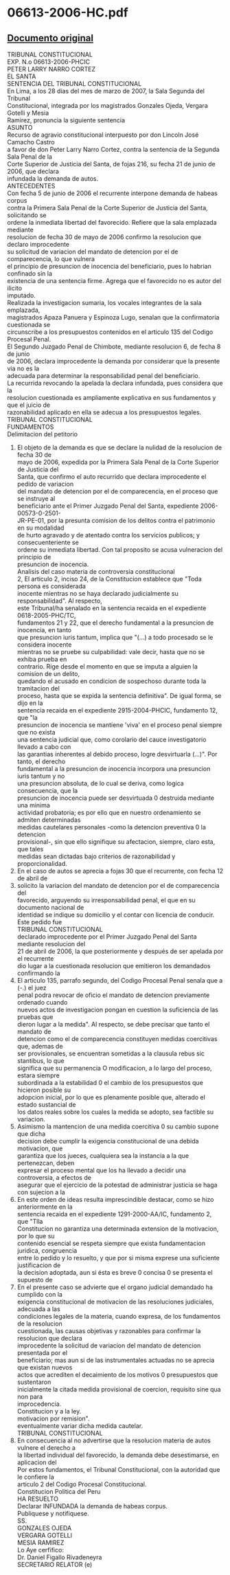 
06613-2006-HC.pdf
=================
  
[Documento original](https://tc.gob.pe/jurisprudencia/2007/06613-2006-HC.pdf)  
---  
TRIBUNAL CONSTITUCIONAL  
EXP. N.o 06613-2006-PHCIC  
PETER LARRY NARRO CORTEZ  
EL SANTA  
SENTENCIA DEL TRIBUNAL CONSTITUCIONAL  
En Lima, a los 28 dias del mes de marzo de 2007, la Sala Segunda del Tribunal  
Constitucional, integrada por los magistrados Gonzales Ojeda, Vergara Gotelli y Mesia  
Ramirez, pronuncia la siguiente sentencia  
ASUNTO  
Recurso de agravio constitucional interpuesto por don Lincoln José Camacho Castro  
a favor de don Peter Larry Narro Cortez, contra la sentencia de la Segunda Sala Penal de la  
Corte Superior de Justicia del Santa, de fojas 216, su fecha 21 de junio de 2006, que declara  
infundada la demanda de autos.  
ANTECEDENTES  
Con fecha 5 de junio de 2006 el recurrente interpone demanda de habeas corpus  
contra la Primera Sala Penal de la Corte Superior de Justicia del Santa, solicitando se  
ordene la inmediata libertad del favorecido. Refiere que la sala emplazada mediante  
resolucion de fecha 30 de mayo de 2006 confirmo la resolucion que declaro improcedente  
su solicitud de variacion del mandato de detencion por el de comparecencia, lo que vulnera  
el principio de presuncion de inocencia del beneficiario, pues lo habrian confinado sin la  
existencia de una sentencia firme. Agrega que el favorecido no es autor del ilicito  
imputado.  
Realizada la investigacion sumaria, los vocales integrantes de la sala emplazada,  
magistrados Apaza Panuera y Espinoza Lugo, senalan que la confirmatoria cuestionada se  
circunscribe a los presupuestos contenidos en el articulo 135 del Codigo Procesal Penal.  
El Segundo Juzgado Penal de Chimbote, mediante resolucion 6, de fecha 8 de junio  
de 2006, declara improcedente la demanda por considerar que la presente via no es la  
adecuada para determinar la responsabilidad penal del beneficiario.  
La recurrida revocando la apelada la declara infundada, pues considera que la  
resolucion cuestionada es ampliamente explicativa en sus fundamentos y que el juicio de  
razonabilidad aplicado en ella se adecua a los presupuestos legales.  
TRIBUNAL CONSTITUCIONAL  
FUNDAMENTOS  
Delimitacion del petitorio  
1. El objeto de la demanda es que se declare la nulidad de la resolucion de fecha 30 de  
mayo de 2006, expedida por la Primera Sala Penal de la Corte Superior de Justicia del  
Santa, que confirmo el auto recurrido que declara improcedente el pedido de variacion  
del mandato de detencion por el de comparecencia, en el proceso que se instruye al  
beneficiario ante el Primer Juzgado Penal del Santa, expediente 2006-00573-0-2501-  
JR-PE-01, por la presunta comision de los delitos contra el patrimonio en su modalidad  
de hurto agravado y de atentado contra los servicios publicos; y consecuenteriente se  
ordene su inmediata libertad. Con tal proposito se acusa vulneracion del principio de  
presuncion de inocencia.  
Analisis del caso materia de controversia constitucional  
2, El articulo 2, inciso 24, de la Constitucion establece que "Toda persona es considerada  
inocente mientras no se haya declarado judicialmente su responsabilidad". Al respecto,  
este Tribunal/ha senalado en la sentencia recaida en el expediente 0618-2005-PHC/TC,  
fundamentos 21 y 22, que el derecho fundamental a la presuncion de inocencia, en tanto  
que presuncion iuris tantum, implica que "(...) a todo procesado se le considera inocente  
mientras no se pruebe su culpabilidad: vale decir, hasta que no se exhiba prueba en  
contrario. Rige desde el momento en que se imputa a alguien la comision de un delito,  
quedando el acusado en condicion de sospechoso durante toda la tramitacion del  
proceso, hasta que se expida la sentencia definitiva". De igual forma, se dijo en la  
sentencia recaida en el expediente 2915-2004-PHCIC, fundamento 12, que "la  
presuncion de inocencia se mantiene 'viva' en el proceso penal siempre que no exista  
una sentencia judicial que, como corolario del cauce investigatorio llevado a cabo con  
las garantias inherentes al debido proceso, logre desvirtuarla (...)". Por tanto, el derecho  
fundamental a la presuncion de inocencia incorpora una presuncion iuris tantum y no  
una presuncion absoluta, de lo cual se deriva, como logica consecuencia, que la  
presuncion de inocencia puede ser desvirtuada 0 destruida mediante una minima  
actividad probatoria; es por ello que en nuestro ordenamiento se admiten determinadas  
medidas cautelares personales -como la detencion preventiva 0 la detencion  
provisional-, sin que ello signifique su afectacion, siempre, claro esta, que tales  
medidas sean dictadas bajo criterios de razonabilidad y proporcionalidad.  
3. En el caso de autos se aprecia a fojas 30 que el recurrente, con fecha 12 de abril de  
2006. solicito la variacion del mandato de detencion por el de comparecencia del  
favorecido, arguyendo su irresponsabilidad penal, el que en su documento nacional de  
identidad se indique su domicilio y el contar con licencia de conducir. Este pedido fue  
TRIBUNAL CONSTITUCIONAL  
declarado improcedente por el Primer Juzgado Penal del Santa mediante resolucion del  
21 de abril de 2006, la que posteriormente y después de ser apelada por el recurrente  
dio lugar a la cuestionada resolucion que emitieron los demandados confirmando la  
4. El articulo 135, parrafo segundo, del Codigo Procesal Penal senala que a (-.) el juez  
penal podra revocar de oficio el mandato de detencion previamente ordenado cuando  
nuevos actos de investigacion pongan en cuestion la suficiencia de las pruebas que  
dieron lugar a la medida". Al respecto, se debe precisar que tanto el mandato de  
detencion como el de comparecencia constituyen medidas coercitivas que, ademas de  
ser provisionales, se encuentran sometidas a la clausula rebus sic stantibus, lo que  
significa que su permanencia O modificacion, a lo largo del proceso, estara siempre  
subordinada a la estabilidad 0 el cambio de los presupuestos que hicieron posible su  
adopcion inicial, por lo que es plenamente posible que, alterado el estado sustancial de  
los datos reales sobre los cuales la medida se adopto, sea factible su variacion.  
5. Asimismo la mantencion de una medida coercitiva 0 su cambio supone que dicha  
decision debe cumplir la exigencia constitucional de una debida motivacion, que  
garantiza que los jueces, cualquiera sea la instancia a la que pertenezcan, deben  
expresar el proceso mental que los ha llevado a decidir una controversia, a efectos de  
asegurar que el ejercicio de la potestad de administrar justicia se haga con sujecion a la  
6. En este orden de ideas resulta imprescindible destacar, como se hizo anteriormente en la  
sentencia recaida en el expediente 1291-2000-AA/IC, fundamento 2, que "Tlla  
Constitucion no garantiza una determinada extension de la motivacion, por lo que su  
contenido esencial se respeta siempre que exista fundamentacion juridica, congruencia  
entre lo pedido y lo resuelto, y que por si misma exprese una suficiente justificacion de  
la decision adoptada, aun si ésta es breve 0 concisa 0 se presenta el supuesto de  
7. En el presente caso se advierte que el organo judicial demandado ha cumplido con la  
exigencia constitucional de motivacion de las resoluciones judiciales, adecuada a las  
condiciones legales de la materia, cuando expresa, de los fundamentos de la resolucion  
cuestionada, las causas objetivas y razonables para confirmar la resolucion que declara  
improcedente la solicitud de variacion del mandato de detencion presentada por el  
beneficiario; mas aun si de las instrumentales actuadas no se aprecia que existan nuevos  
actos que acrediten el decaimiento de los motivos 0 presupuestos que sustentaron  
inicialmente la citada medida provisional de coercion, requisito sine qua non para  
improcedencia.  
Constitucion y a la ley.  
motivacion por remision".  
eventualmente variar dicha medida cautelar.  
TRIBUNAL CONSTITUCIONAL  
8. En consecuencia al no advertirse que la resolucion materia de autos vulnere el derecho a  
la libertad individual del favorecido, la demanda debe desestimarse, en aplicacion del  
Por estos fundamentos, el Tribunal Constitucional, con la autoridad que le confiere la  
articulo 2 del Codigo Procesal Constitucional.  
Constitucion Politica del Peru  
HA RESUELTO  
Declarar INFUNDADA la demanda de habeas corpus.  
Publiquese y notifiquese.  
SS.  
GONZALES OJEDA  
VERGARA GOTELLI  
MESIA RAMIREZ  
Lo Aye cerfifico:  
Dr. Daniel Figallo Rivadeneyra  
SECRETARIO RELATOR (e)